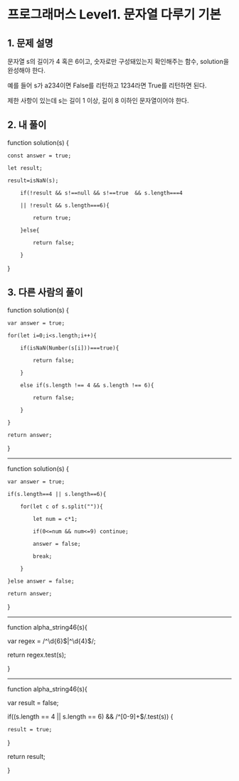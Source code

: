 # 프로그래머스 Level1. 문자열 다루기 기본

## 1. 문제 설명
문자열 s의 길이가 4 혹은 6이고, 숫자로만 구성돼있는지 확인해주는 함수, solution을 완성해야 한다. 

예를 들어 s가 a234이면 False를 리턴하고 1234라면 True를 리턴하면 된다.

제한 사항이 있는데  s는 길이 1 이상, 길이 8 이하인 문자열이어야 한다.
	


## 2. 내 풀이

function solution(s) { 

    const answer = true;

    let result;

    result=isNaN(s);  
    
        if(!result && s!==null && s!==true  && s.length===4

        || !result && s.length===6){

            return true;

        }else{

            return false;

        }

}


## 3. 다른 사람의 풀이 

function solution(s) {

    var answer = true;

    for(let i=0;i<s.length;i++){

        if(isNaN(Number(s[i]))===true){

            return false;

        }

        else if(s.length !== 4 && s.length !== 6){

            return false;

        }

    }

    return answer;

}

***


function solution(s) {

    var answer = true;

    if(s.length==4 || s.length==6){

        for(let c of s.split("")){

            let num = c*1;

            if(0<=num && num<=9) continue;

            answer = false;

            break;

        }

    }else answer = false;

    return answer;

}

***

function alpha_string46(s){

var regex = /^\d{6}$|^\d{4}$/;

return regex.test(s);

}

***

function alpha_string46(s){

var result = false;

if((s.length == 4 || s.length == 6) && /^[0-9]+$/.test(s)) {

    result = true;

}

return result;

}

